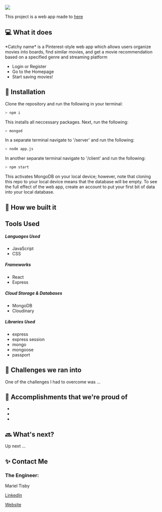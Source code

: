 <a href="#"><img src="#"></a>

<p>This project is a web app made to  <a href="#">here</a></p>

## 💻 What it does
<p>*Catchy name* is a Pinterest-style web app which allows users organize movies into boards, find similar movies, and get a movie recommendation based on a specified genre and streaming platform</p>

<ul>
    <li>Login or Register</li>
    <li>Go to the Homepage</li>
    <li>Start saving movies!</li>
</ul>

## 🔨 Installation
Clone the repository and run the following in your terminal:
```bash
> npm i
```
This installs all neccessary packages. Next, run the following:
```bash
> mongod
```
In a separate terminal navigate to '/server' and run the following: 
```bash
> node app.js
```
In another separate terminal navigate to '/client' and run the following: 
```bash
> npm start
```

This activates MongoDB on your local device; however, note that cloning this repo to your local device means that the database will be empty. To see the full effect of the web app, create an account to put your first bit of data into your local database.

## 🔨 How we built it
<h2>Tools Used</h2>

<h5>Languages Used</h5>
<ul>
    <li>JavaScript</li>
    <li>CSS</li>
</ul>

<h5>Frameworks</h5>
<ul>
    <li>React</li>
    <li>Express</li>
</ul>

<h5>Cloud Storage & Databases</h5>
<ul>
    <li>MongoDB</li>
    <li>Cloudinary</li>
</ul>

<h5>Libraries Used</h5>
<ul>
    <li>express</li>
    <li>express session</li>
    <li>mongo</li>
    <li>mongoose</li>
    <li>passport</li>
</ul>

## 🧠 Challenges we ran into
<p> One of the challenges I had to overcome was ...</p> 

## 🏅 Accomplishments that we're proud of
<ul>
    <li></li>
    <li></li>
    <li></li>
</ul>

## 🔜 What's next?
<p>Up next ...</p>

## ✨ Contact Me
<h3>The Engineer:</h3>
Mariel Tisby
<a href="https://www.linkedin.com/in/mtisby/">
    <p> LinkedIn </p>
</a>
<a href="https://mtisby.github.io/mtisby-website/">
    <p> Website </p>
</a>


